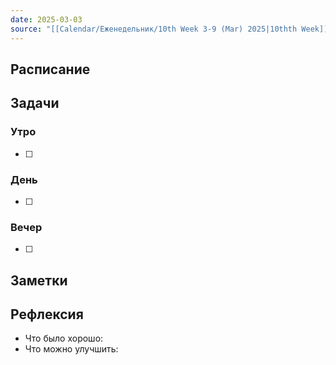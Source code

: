 ```yaml
---
date: 2025-03-03
source: "[[Calendar/Еженедельник/10th Week 3-9 (Mar) 2025|10thth Week]]"
---
```



## Расписание

## Задачи

### Утро

- [ ]

### День

- [ ]

### Вечер

- [ ]

## Заметки

## Рефлексия

- Что было хорошо:
- Что можно улучшить: